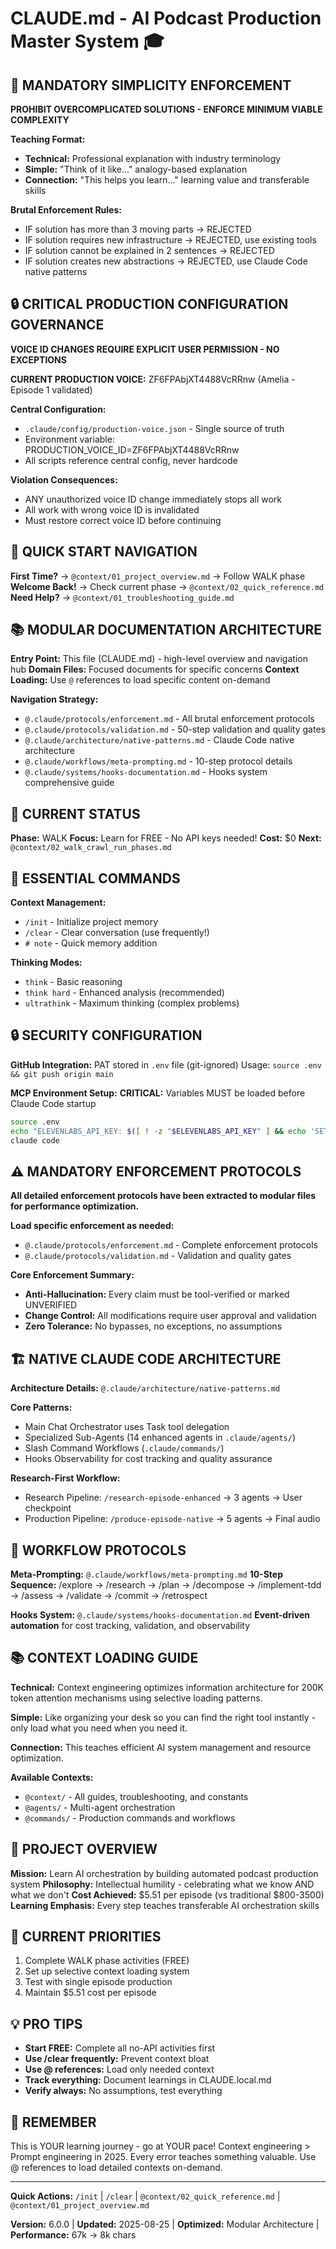 # CLAUDE.md - AI Podcast Production Master System 🎓

<!-- markdownlint-disable-file -->

## 🎯 MANDATORY SIMPLICITY ENFORCEMENT

**PROHIBIT OVERCOMPLICATED SOLUTIONS - ENFORCE MINIMUM VIABLE COMPLEXITY**

**Teaching Format:**
- **Technical:** Professional explanation with industry terminology
- **Simple:** "Think of it like..." analogy-based explanation
- **Connection:** "This helps you learn..." learning value and transferable skills

**Brutal Enforcement Rules:**
- IF solution has more than 3 moving parts → REJECTED
- IF solution requires new infrastructure → REJECTED, use existing tools
- IF solution cannot be explained in 2 sentences → REJECTED
- IF solution creates new abstractions → REJECTED, use Claude Code native patterns

## 🔒 CRITICAL PRODUCTION CONFIGURATION GOVERNANCE

**VOICE ID CHANGES REQUIRE EXPLICIT USER PERMISSION - NO EXCEPTIONS**

**CURRENT PRODUCTION VOICE:** ZF6FPAbjXT4488VcRRnw (Amelia - Episode 1 validated)

**Central Configuration:**
- `.claude/config/production-voice.json` - Single source of truth
- Environment variable: PRODUCTION_VOICE_ID=ZF6FPAbjXT4488VcRRnw
- All scripts reference central config, never hardcode

**Violation Consequences:**
- ANY unauthorized voice ID change immediately stops all work
- All work with wrong voice ID is invalidated
- Must restore correct voice ID before continuing

## 🚀 QUICK START NAVIGATION

**First Time?** → `@context/01_project_overview.md` → Follow WALK phase
**Welcome Back!** → Check current phase → `@context/02_quick_reference.md`
**Need Help?** → `@context/01_troubleshooting_guide.md`

## 📚 MODULAR DOCUMENTATION ARCHITECTURE

**Entry Point:** This file (CLAUDE.md) - high-level overview and navigation hub
**Domain Files:** Focused documents for specific concerns
**Context Loading:** Use `@` references to load specific content on-demand

**Navigation Strategy:**
- `@.claude/protocols/enforcement.md` - All brutal enforcement protocols
- `@.claude/protocols/validation.md` - 50-step validation and quality gates
- `@.claude/architecture/native-patterns.md` - Claude Code native architecture
- `@.claude/workflows/meta-prompting.md` - 10-step protocol details
- `@.claude/systems/hooks-documentation.md` - Hooks system comprehensive guide

## 📍 CURRENT STATUS

**Phase:** WALK
**Focus:** Learn for FREE - No API keys needed!
**Cost:** $0
**Next:** `@context/02_walk_crawl_run_phases.md`

## 🔧 ESSENTIAL COMMANDS

**Context Management:**
- `/init` - Initialize project memory
- `/clear` - Clear conversation (use frequently!)
- `# note` - Quick memory addition

**Thinking Modes:**
- `think` - Basic reasoning
- `think hard` - Enhanced analysis (recommended)
- `ultrathink` - Maximum thinking (complex problems)

## 🔒 SECURITY CONFIGURATION

**GitHub Integration:**
PAT stored in `.env` file (git-ignored)
Usage: `source .env && git push origin main`

**MCP Environment Setup:**
**CRITICAL:** Variables MUST be loaded before Claude Code startup
```bash
source .env
echo "ELEVENLABS_API_KEY: $([ ! -z "$ELEVENLABS_API_KEY" ] && echo 'SET' || echo 'NOT SET')"
claude code
```

## ⚠️ MANDATORY ENFORCEMENT PROTOCOLS

**All detailed enforcement protocols have been extracted to modular files for performance optimization.**

**Load specific enforcement as needed:**
- `@.claude/protocols/enforcement.md` - Complete enforcement protocols
- `@.claude/protocols/validation.md` - Validation and quality gates

**Core Enforcement Summary:**
- **Anti-Hallucination:** Every claim must be tool-verified or marked UNVERIFIED
- **Change Control:** All modifications require user approval and validation
- **Zero Tolerance:** No bypasses, no exceptions, no assumptions

## 🏗️ NATIVE CLAUDE CODE ARCHITECTURE

**Architecture Details:** `@.claude/architecture/native-patterns.md`

**Core Patterns:**
- Main Chat Orchestrator uses Task tool delegation
- Specialized Sub-Agents (14 enhanced agents in `.claude/agents/`)
- Slash Command Workflows (`.claude/commands/`)
- Hooks Observability for cost tracking and quality assurance

**Research-First Workflow:**
- Research Pipeline: `/research-episode-enhanced` → 3 agents → User checkpoint
- Production Pipeline: `/produce-episode-native` → 5 agents → Final audio

## 🔄 WORKFLOW PROTOCOLS

**Meta-Prompting:** `@.claude/workflows/meta-prompting.md`
**10-Step Sequence:** /explore → /research → /plan → /decompose → /implement-tdd → /assess → /validate → /commit → /retrospect

**Hooks System:** `@.claude/systems/hooks-documentation.md`
**Event-driven automation** for cost tracking, validation, and observability

## 📚 CONTEXT LOADING GUIDE

**Technical:** Context engineering optimizes information architecture for 200K token attention mechanisms using selective loading patterns.

**Simple:** Like organizing your desk so you can find the right tool instantly - only load what you need when you need it.

**Connection:** This teaches efficient AI system management and resource optimization.

**Available Contexts:**
- `@context/` - All guides, troubleshooting, and constants
- `@agents/` - Multi-agent orchestration
- `@commands/` - Production commands and workflows

## 🎯 PROJECT OVERVIEW

**Mission:** Learn AI orchestration by building automated podcast production system
**Philosophy:** Intellectual humility - celebrating what we know AND what we don't
**Cost Achieved:** $5.51 per episode (vs traditional $800-3500)
**Learning Emphasis:** Every step teaches transferable AI orchestration skills

## 🎯 CURRENT PRIORITIES

1. Complete WALK phase activities (FREE)
2. Set up selective context loading system
3. Test with single episode production
4. Maintain $5.51 cost per episode

## 💡 PRO TIPS

- **Start FREE:** Complete all no-API activities first
- **Use /clear frequently:** Prevent context bloat
- **Use @ references:** Load only needed context
- **Track everything:** Document learnings in CLAUDE.local.md
- **Verify always:** No assumptions, test everything

## 🎪 REMEMBER

This is YOUR learning journey - go at YOUR pace!
Context engineering > Prompt engineering in 2025.
Every error teaches something valuable.
Use @ references to load detailed contexts on-demand.

---

**Quick Actions:** `/init` | `/clear` | `@context/02_quick_reference.md` | `@context/01_project_overview.md`

**Version:** 6.0.0 | **Updated:** 2025-08-25 | **Optimized:** Modular Architecture | **Performance:** 67k → 8k chars
